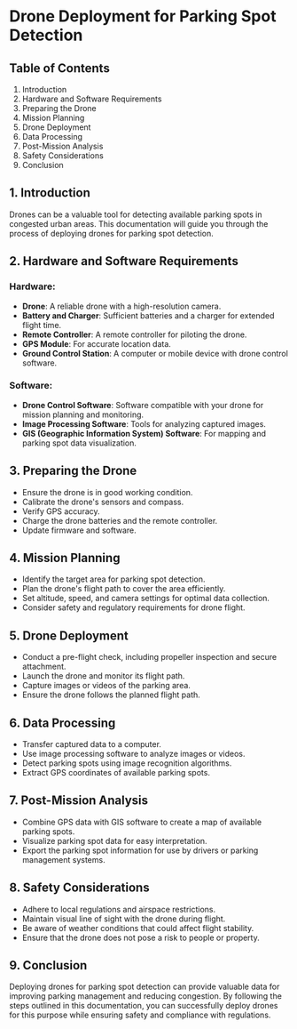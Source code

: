 # Drone Deployment for Parking Spot Detection

## Table of Contents

1. Introduction
2. Hardware and Software Requirements
3. Preparing the Drone
4. Mission Planning
5. Drone Deployment
6. Data Processing
7. Post-Mission Analysis
8. Safety Considerations
9. Conclusion

## 1. Introduction

Drones can be a valuable tool for detecting available parking spots in congested urban areas. This documentation will guide you through the process of deploying drones for parking spot detection.

## 2. Hardware and Software Requirements

### Hardware:
- **Drone**: A reliable drone with a high-resolution camera.
- **Battery and Charger**: Sufficient batteries and a charger for extended flight time.
- **Remote Controller**: A remote controller for piloting the drone.
- **GPS Module**: For accurate location data.
- **Ground Control Station**: A computer or mobile device with drone control software.

### Software:
- **Drone Control Software**: Software compatible with your drone for mission planning and monitoring.
- **Image Processing Software**: Tools for analyzing captured images.
- **GIS (Geographic Information System) Software**: For mapping and parking spot data visualization.

## 3. Preparing the Drone

- Ensure the drone is in good working condition.
- Calibrate the drone's sensors and compass.
- Verify GPS accuracy.
- Charge the drone batteries and the remote controller.
- Update firmware and software.

## 4. Mission Planning

- Identify the target area for parking spot detection.
- Plan the drone's flight path to cover the area efficiently.
- Set altitude, speed, and camera settings for optimal data collection.
- Consider safety and regulatory requirements for drone flight.

## 5. Drone Deployment

- Conduct a pre-flight check, including propeller inspection and secure attachment.
- Launch the drone and monitor its flight path.
- Capture images or videos of the parking area.
- Ensure the drone follows the planned flight path.

## 6. Data Processing

- Transfer captured data to a computer.
- Use image processing software to analyze images or videos.
- Detect parking spots using image recognition algorithms.
- Extract GPS coordinates of available parking spots.

## 7. Post-Mission Analysis

- Combine GPS data with GIS software to create a map of available parking spots.
- Visualize parking spot data for easy interpretation.
- Export the parking spot information for use by drivers or parking management systems.

## 8. Safety Considerations

- Adhere to local regulations and airspace restrictions.
- Maintain visual line of sight with the drone during flight.
- Be aware of weather conditions that could affect flight stability.
- Ensure that the drone does not pose a risk to people or property.

## 9. Conclusion

Deploying drones for parking spot detection can provide valuable data for improving parking management and reducing congestion. By following the steps outlined in this documentation, you can successfully deploy drones for this purpose while ensuring safety and compliance with regulations.
